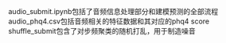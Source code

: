 audio_submit.ipynb包括了音频信息处理部分和建模预测的全部流程
audio_phq4.csv包括音频相关的特征数据和其对应的phq4 score
shuffle_submit包含了对步频聚类的随机打乱，用于制造噪音